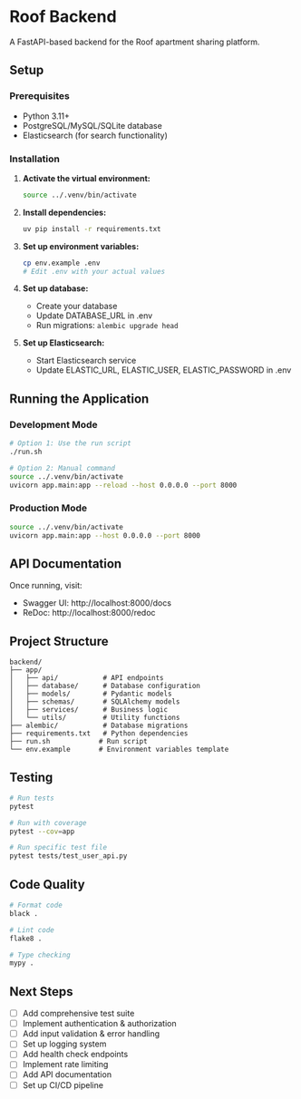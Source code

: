 # Roof Backend

A FastAPI-based backend for the Roof apartment sharing platform.

## Setup

### Prerequisites
- Python 3.11+
- PostgreSQL/MySQL/SQLite database
- Elasticsearch (for search functionality)

### Installation

1. **Activate the virtual environment:**
   ```bash
   source ../.venv/bin/activate
   ```

2. **Install dependencies:**
   ```bash
   uv pip install -r requirements.txt
   ```

3. **Set up environment variables:**
   ```bash
   cp env.example .env
   # Edit .env with your actual values
   ```

4. **Set up database:**
   - Create your database
   - Update DATABASE_URL in .env
   - Run migrations: `alembic upgrade head`

5. **Set up Elasticsearch:**
   - Start Elasticsearch service
   - Update ELASTIC_URL, ELASTIC_USER, ELASTIC_PASSWORD in .env

## Running the Application

### Development Mode
```bash
# Option 1: Use the run script
./run.sh

# Option 2: Manual command
source ../.venv/bin/activate
uvicorn app.main:app --reload --host 0.0.0.0 --port 8000
```

### Production Mode
```bash
source ../.venv/bin/activate
uvicorn app.main:app --host 0.0.0.0 --port 8000
```

## API Documentation

Once running, visit:
- Swagger UI: http://localhost:8000/docs
- ReDoc: http://localhost:8000/redoc

## Project Structure

```
backend/
├── app/
│   ├── api/           # API endpoints
│   ├── database/      # Database configuration
│   ├── models/        # Pydantic models
│   ├── schemas/       # SQLAlchemy models
│   ├── services/      # Business logic
│   └── utils/         # Utility functions
├── alembic/           # Database migrations
├── requirements.txt   # Python dependencies
├── run.sh            # Run script
└── env.example       # Environment variables template
```

## Testing

```bash
# Run tests
pytest

# Run with coverage
pytest --cov=app

# Run specific test file
pytest tests/test_user_api.py
```

## Code Quality

```bash
# Format code
black .

# Lint code
flake8 .

# Type checking
mypy .
```

## Next Steps

- [ ] Add comprehensive test suite
- [ ] Implement authentication & authorization
- [ ] Add input validation & error handling
- [ ] Set up logging system
- [ ] Add health check endpoints
- [ ] Implement rate limiting
- [ ] Add API documentation
- [ ] Set up CI/CD pipeline 